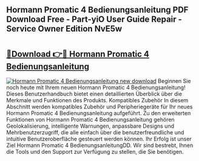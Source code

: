 ## Hormann Promatic 4 Bedienungsanleitung PDF Download Free - Part-yiO User Guide Repair - Service Owner Edition NvE5w

# <h2><a href="http://df3gik1.blite.top/?on=Hormann+Promatic+4+Bedienungsanleitung">🔗Download 👉🔴 Hormann Promatic 4 Bedienungsanleitung</a></h2>

[![Hormann Promatic 4 Bedienungsanleitung new download](https://i.imgur.com/lujVjoI.png)](http://df3gik1.blite.top/?on=Hormann+Promatic+4+Bedienungsanleitung)
Beginnen Sie noch heute mit Ihrem neuen Hormann Promatic 4 Bedienungsanleitung! Dieses Benutzerhandbuch bietet einen detaillierten Überblick über die Merkmale und Funktionen des Produkts. Kompatibles Zubehör In diesem Abschnitt werden kompatibles Zubehör und Peripheriegeräte für Ihr neues Hormann Promatic 4 Bedienungsanleitung aufgeführt. Zu den erweiterten Funktionen von Hormann Promatic 4 Bedienungsanleitung gehören Geolokalisierung, intelligente Warnungen, anpassbare Designs und Mehrbenutzerzugriff, die alle einfach über die benutzerfreundliche und intuitive Benutzeroberfläche gesteuert werden können. Ihr Erfolg ist unser Ziel Hormann Promatic 4 BedienungsanleitungDD. Wir sind bestrebt, Ihnen die Tools und den Support zur Verfügung zu stellen, die Sie benötigen.
